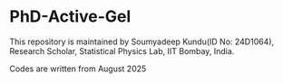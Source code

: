 # PhD-Active-Gel
This repository is maintained by Soumyadeep Kundu(ID No: 24D1064), Research Scholar, Statistical Physics Lab, IIT Bombay, India.

Codes are written from August 2025
